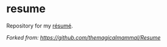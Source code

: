 # resume
Repository for my [résumé](resume.pdf).

*Forked from: https://github.com/themagicalmammal/Resume*